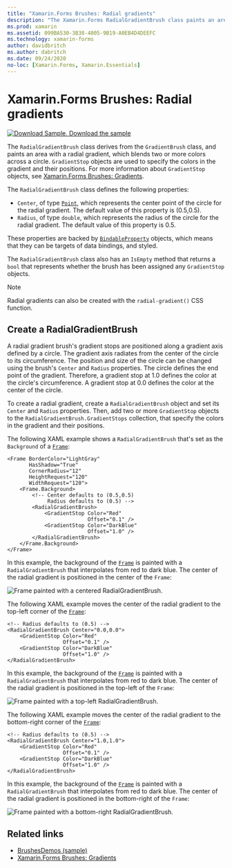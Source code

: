 ```yaml
---
title: "Xamarin.Forms Brushes: Radial gradients"
description: "The Xamarin.Forms RadialGradientBrush class paints an area with a radial gradient."
ms.prod: xamarin
ms.assetid: 099BA530-3B38-4005-9B19-A0EB4D4DEEFC
ms.technology: xamarin-forms
author: davidbritch
ms.author: dabritch
ms.date: 09/24/2020
no-loc: [Xamarin.Forms, Xamarin.Essentials]
---
```


# Xamarin.Forms Brushes: Radial gradients

[![Download Sample.](~/media/shared/download.png) Download the sample](/samples/xamarin/xamarin-forms-samples/userinterface-brushdemos/)

The `RadialGradientBrush` class derives from the `GradientBrush` class, and paints an area with a radial gradient, which blends two or more colors across a circle. `GradientStop` objects are used to specify the colors in the gradient and their positions. For more information about `GradientStop` objects, see [Xamarin.Forms Brushes: Gradients](gradient.md).

The `RadialGradientBrush` class defines the following properties:

- `Center`, of type [`Point`](xref:Xamarin.Forms.Point), which represents the center point of the circle for the radial gradient. The default value of this property is (0.5,0.5).
- `Radius`, of type `double`, which represents the radius of the circle for the radial gradient. The default value of this property is 0.5.

These properties are backed by [`BindableProperty`](xref:Xamarin.Forms.BindableProperty) objects, which means that they can be targets of data bindings, and styled.

The `RadialGradientBrush` class also has an `IsEmpty` method that returns a `bool` that represents whether the brush has been assigned any `GradientStop` objects.

> [!NOTE]
> Radial gradients can also be created with the `radial-gradient()` CSS function.

## Create a RadialGradientBrush

A radial gradient brush's gradient stops are positioned along a gradient axis defined by a circle. The gradient axis radiates from the center of the circle to its circumference. The position and size of the circle can be changed using the brush's `Center` and `Radius` properties. The circle defines the end point of the gradient. Therefore, a gradient stop at 1.0 defines the color at the circle's circumference. A gradient stop at 0.0 defines the color at the center of the circle.

To create a radial gradient, create a `RadialGradientBrush` object and set its `Center` and `Radius` properties. Then, add two or more `GradientStop` objects to the `RadialGradientBrush.GradientStops` collection, that specify the colors in the gradient and their positions.

The following XAML example shows a `RadialGradientBrush` that's set as the `Background` of a [`Frame`](xref:Xamarin.Forms.Frame):

```xaml    
<Frame BorderColor="LightGray"
       HasShadow="True"
       CornerRadius="12"
       HeightRequest="120"
       WidthRequest="120">
    <Frame.Background>
        <!-- Center defaults to (0.5,0.5)
             Radius defaults to (0.5) -->
        <RadialGradientBrush>
            <GradientStop Color="Red"
                          Offset="0.1" />
            <GradientStop Color="DarkBlue"
                          Offset="1.0" />
        </RadialGradientBrush>
    </Frame.Background>
</Frame>
```

In this example, the background of the [`Frame`](xref:Xamarin.Forms.Frame) is painted with a `RadialGradientBrush` that interpolates from red to dark blue. The center of the radial gradient is positioned in the center of the `Frame`:

![Frame painted with a centered RadialGradientBrush.](radialgradient-images/center.png)

The following XAML example moves the center of the radial gradient to the top-left corner of the [`Frame`](xref:Xamarin.Forms.Frame):

```xaml
<!-- Radius defaults to (0.5) -->
<RadialGradientBrush Center="0.0,0.0">
    <GradientStop Color="Red"
                  Offset="0.1" />
    <GradientStop Color="DarkBlue"
                  Offset="1.0" />
</RadialGradientBrush>
```

In this example, the background of the [`Frame`](xref:Xamarin.Forms.Frame) is painted with a `RadialGradientBrush` that interpolates from red to dark blue. The center of the radial gradient is positioned in the top-left of the `Frame`:

![Frame painted with a top-left RadialGradientBrush.](radialgradient-images/top-left.png)

The following XAML example moves the center of the radial gradient to the bottom-right corner of the [`Frame`](xref:Xamarin.Forms.Frame):

```xaml
<!-- Radius defaults to (0.5) -->
<RadialGradientBrush Center="1.0,1.0">
    <GradientStop Color="Red"
                  Offset="0.1" />
    <GradientStop Color="DarkBlue"
                  Offset="1.0" />
</RadialGradientBrush>            
```

In this example, the background of the [`Frame`](xref:Xamarin.Forms.Frame) is painted with a `RadialGradientBrush` that interpolates from red to dark blue. The center of the radial gradient is positioned in the bottom-right of the `Frame`:

![Frame painted with a bottom-right RadialGradientBrush.](radialgradient-images/bottom-right.png)

## Related links

- [BrushesDemos (sample)](/samples/xamarin/xamarin-forms-samples/userinterface-brushdemos/)
- [Xamarin.Forms Brushes: Gradients](gradient.md)
